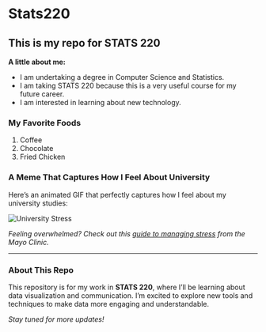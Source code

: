# Stats220

## This is my repo for STATS 220

**A little about me:**

- I am undertaking a degree in Computer Science and Statistics.
- I am taking STATS 220 because this is a very useful course for my future career.
- I am interested in learning about new technology.

### My Favorite Foods

1. Coffee
2. Chocolate
3. Fried Chicken

### A Meme That Captures How I Feel About University

Here’s an animated GIF that perfectly captures how I feel about my university studies:

![University Stress](https://media.tenor.com/5LTq1t7y6eAAAAAC/stressed-stress.gif)

*Feeling overwhelmed? Check out this [guide to managing stress](https://www.mayoclinic.org/healthy-lifestyle/stress-management/in-depth/stress-relief/art-20044456) from the Mayo Clinic.*

---

### About This Repo

This repository is for my work in **STATS 220**, where I’ll be learning about data visualization and communication. I’m excited to explore new tools and techniques to make data more engaging and understandable.

*Stay tuned for more updates!*
